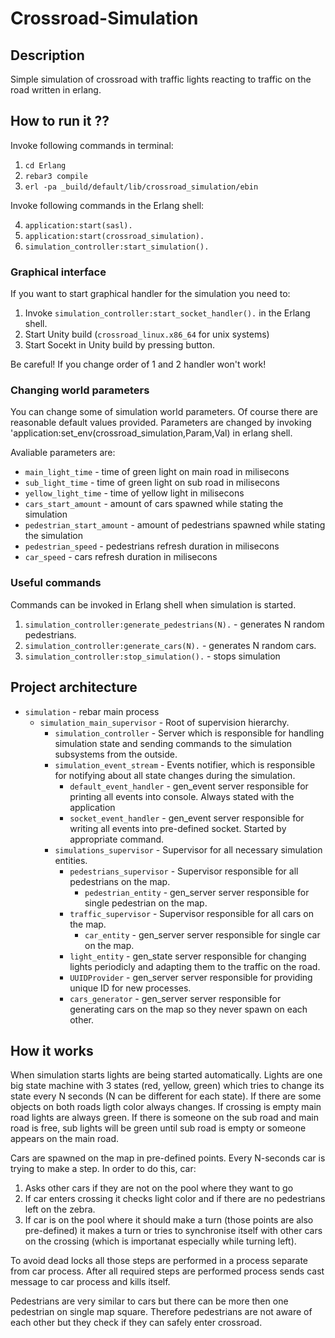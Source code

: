 # Crossroad-Simulation
## Description
Simple simulation of crossroad with traffic lights reacting to traffic on the road written in erlang.

## How to run it ?? ##

Invoke following commands in terminal:

1. `cd Erlang`
2. `rebar3 compile`
3. `erl -pa _build/default/lib/crossroad_simulation/ebin`

Invoke following commands in the Erlang shell:

4. `application:start(sasl).`
5. `application:start(crossroad_simulation).`
6. `simulation_controller:start_simulation().`
 
### Graphical interface ###

If you want to start graphical handler for the simulation you need to:

1. Invoke `simulation_controller:start_socket_handler().` in the Erlang shell.
2. Start Unity build (`crossroad_linux.x86_64` for unix systems)
3. Start Socekt in Unity build by pressing button.

Be careful! If you change order of 1 and 2 handler won't work!

### Changing world parameters ###

You can change some of simulation world parameters. Of course there are reasonable default values provided. Parameters are changed by invoking 'application:set_env(crossroad_simulation,Param,Val) in erlang shell.

Avaliable parameters are:
- `main_light_time` - time of green light on main road in milisecons
- `sub_light_time` - time of green light on sub road in milisecons
- `yellow_light_time` - time of yellow light in milisecons
- `cars_start_amount` - amount of cars spawned while stating the simulation
- `pedestrian_start_amount` - amount of pedestrians spawned while stating the simulation
- `pedestrian_speed` - pedestrians refresh duration in milisecons 
- `car_speed` - cars refresh duration in milisecons

### Useful commands ###

Commands can be invoked in Erlang shell when simulation is started. 
1. `simulation_controller:generate_pedestrians(N).` - generates N random pedestrians.
2. `simulation_controller:generate_cars(N).` - generates N random cars.
3. `simulation_controller:stop_simulation().` - stops simulation

## Project architecture ##

- `simulation` - rebar main process
  - `simulation_main_supervisor` - Root of supervision hierarchy.
    - `simulation_controller` - Server which is responsible for handling simulation state and sending commands to the simulation subsystems from the outside.
    - `simulation_event_stream` - Events notifier, which is responsible for notifying about all state changes during the simulation.
      - `default_event_handler` - gen_event server responsible for printing all events into console. Always stated with the application
      - `socket_event_handler` - gen_event server responsible for writing all events into pre-defined socket. Started by appropriate command.
    - `simulations_supervisor` - Supervisor for all necessary simulation entities.
      - `pedestrians_supervisor` - Supervisor responsible for all pedestrians on the map.
        - `pedestrian_entity` - gen_server server responsible for single pedestrian on the map.
      - `traffic_supervisor` - Supervisor responsible for all cars on the map.
        - `car_entity` - gen_server server responsible for single car on the map.
      - `light_entity` - gen_state server responsible for changing lights periodicly and adapting them to the traffic on the road.
      - `UUIDProvider` - gen_server server responsible for providing unique ID for new processes.
      - `cars_generator` - gen_server server responsible for generating cars on the map so they never spawn on each other.

## How it works ##

When simulation starts lights are being started automatically. Lights are one big state machine with 3 states (red, yellow, green) which tries to change its state every N seconds (N can be different for each state).
If there are some objects on both roads ligth color always changes. If crossing is empty main road lights are always green. If there is someone on the sub road and main road is free, sub lights will be green until sub road is empty or someone appears on the main road. 

Cars are spawned on the map in pre-defined points. Every N-seconds car is trying to make a step. In order to do this, car:
1. Asks other cars if they are not on the pool where they want to go
2. If car enters crossing it checks light color and if there are no pedestrians left on the zebra.
3. If car is on the pool where it should make a turn (those points are also pre-defined) it makes a turn or tries to synchronise itself with other cars on the crossing (which is importanat especially while turning left).

To avoid dead locks all those steps are performed in a process separate from car process. After all required steps are performed process sends cast message to car process and kills itself.

Pedestrians are very similar to cars but there can be more then one pedestrian on single map square. Therefore pedestrians are not aware of each other but they check if they can safely enter crossroad.

